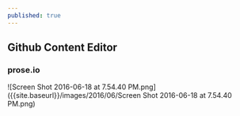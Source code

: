 ```yaml
---
published: true
---
```

## Github Content Editor
### prose.io
![Screen Shot 2016-06-18 at 7.54.40 PM.png]({{site.baseurl}}/images/2016/06/Screen Shot 2016-06-18 at 7.54.40 PM.png)
